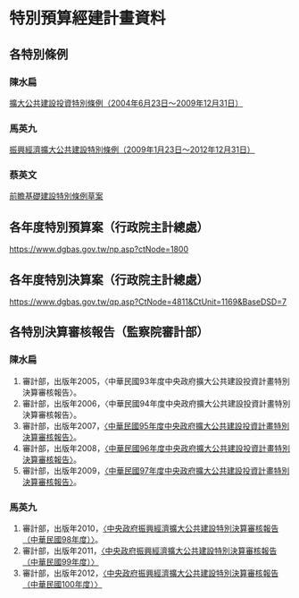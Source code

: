 # 特別預算經建計畫資料



## 各特別條例

### 陳水扁

[擴大公共建設投資特別條例（2004年6月23日～2009年12月31日）](http://law.moj.gov.tw/LawClass/LawAll.aspx?PCode=A0030062)

### 馬英九

[振興經濟擴大公共建設特別條例（2009年1月23日～2012年12月31日）](http://law.moj.gov.tw/LawClass/LawAll.aspx?PCode=A0030234)

### 蔡英文

[前瞻基礎建設特別條例草案](http://www.ey.gov.tw/News_Content4.aspx?n=D0675BEBB0C613C7&sms=1B6A34286EEBCD4C&s=A5B6CD83BF1F6BDF)



## 各年度特別預算案（行政院主計總處）

https://www.dgbas.gov.tw/np.asp?ctNode=1800



## 各年度特別決算案（行政院主計總處）

https://www.dgbas.gov.tw/qp.asp?CtNode=4811&CtUnit=1169&BaseDSD=7



## 各特別決算審核報告（監察院審計部）

### 陳水扁

1. 審計部，出版年2005，〈中華民國93年度中央政府擴大公共建設投資計畫特別決算審核報告〉。
2. 審計部，出版年2006，〈中華民國94年度中央政府擴大公共建設投資計畫特別決算審核報告〉。
3. 審計部，出版年2007，[〈中華民國95年度中央政府擴大公共建設投資計畫特別決算審核報告〉](https://www.audit.gov.tw/files/15-1000-984,c97-1.php)。
4. 審計部，出版年2008，[〈中華民國96年度中央政府擴大公共建設投資計畫特別決算審核報告〉](https://www.audit.gov.tw/files/15-1000-977,c97-1.php)。
5. 審計部，出版年2009，[〈中華民國97年度中央政府擴大公共建設投資計畫特別決算審核報告〉](https://www.audit.gov.tw/files/15-1000-971,c97-1.php)。

### 馬英九

1. 審計部，出版年2010，[〈中央政府振興經濟擴大公共建設特別決算審核報告（中華民國98年度）〉](https://www.audit.gov.tw/files/15-1000-963,c97-1.php)。
2. 審計部，出版年2011，[〈中央政府振興經濟擴大公共建設特別決算審核報告（中華民國99年度）〉](https://www.audit.gov.tw/files/15-1000-954,c97-1.php)
3. 審計部，出版年2012，[〈中央政府振興經濟擴大公共建設特別決算審核報告（中華民國100年度）〉](https://www.audit.gov.tw/files/15-1000-394,c97-1.php)

### 



##  



###  